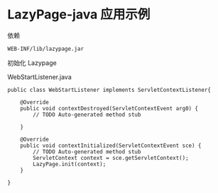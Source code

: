 # LazyPage-java 应用示例

依赖

```
WEB-INF/lib/lazypage.jar
```

初始化 Lazypage

WebStartListener.java

```
public class WebStartListener implements ServletContextListener{

	@Override
	public void contextDestroyed(ServletContextEvent arg0) {
		// TODO Auto-generated method stub

	}

	@Override
	public void contextInitialized(ServletContextEvent sce) {
		// TODO Auto-generated method stub
		ServletContext context = sce.getServletContext();
		LazyPage.init(context);
	}

}
```
